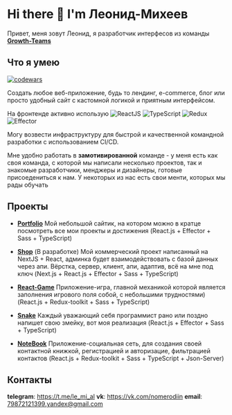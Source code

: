# Hi there 👋 I'm Леонид-Михеев

Привет, меня зовут Леонид, я разработчик интерфесов из команды [**Growth-Teams**](https://www.growth-teams.ru/)

## Что я умею

[![codewars](https://www.codewars.com/users/LeMiAl/badges/large)](https://www.codewars.com/users/LeMiAl)

Создать любое веб-приложение, будь то лендинг, e-commerce, блог или просто удобный сайт с кастомной логикой и приятным интерфейсом.<br />

На фронтенде активно использую
  <img alt="ReactJS" src="https://img.shields.io/badge/-React-353535?style=plastic&logo=react&logoColor=white" />
  <img alt="TypeScript" src="https://img.shields.io/badge/-TypeScript-235a96?style=plastic&logo=typescript&logoColor=white" />
  ![Redux](https://img.shields.io/badge/-Redux-764abc?logo=redux&style=plastic)
  <img alt="Effector" src="https://img.shields.io/badge/-Effector-ff8c00?style=plastic&logo=effector&logoColor=white" /> <br />

Могу возвести инфраструктуру для быстрой и качественной командной разработки с использованием CI/CD.<br />

Мне удобно работать в **замотивированной** команде - у меня есть как своя команда, с которой мы написали несколько проектов, так и знакомые разработчики, менджеры и дизайнеры, готовые присоедениться к нам. У некоторых из нас есть свои менти, которых мы рады обучать

<!--
* **JS**: Typescript, ReactJS, NodeJS, Redux
* **Инфраструктура**: webpack, eslint
* **Верстка**: module-css, sass, postcss, svg
-->

<!--
## Мой путь как программиста

1. Прошел курсы на ![HTML Academy](https://img.shields.io/badge/-HTML_Academy-302683?logo=htmlacademy&style=plastic)
2. Освоил огромный курс по ![ReactJS](https://img.shields.io/badge/-ReactJS-353535?logo=react&style=plastic) на канале ![It-kamasutra](https://img.shields.io/badge/-It_kamasutra-d00?logo=youtube&style=plastic)
3. Работал в качестве индвидуального предпринимателя на фриланс биржах
-->

## Проекты

* [**Portfolio**](https://github.com/LeMiBad/Projects) Мой небольшой сайтик, на котором можно в кратце посмотреть все мои проекты и достижения (React.js + Effector + Sass + TypeScript)

* [**Shop**](https://github.com/LeMiBad/Projects) (В разработке) Мой коммерческий проект написанный на NextJS + React, админка будет взаимодействовать с базой данных через апи. Вёрстка, сервер, клиент, апи, адаптив, всё на мне под ключ (Next.js + React.js + Effector + Sass + TypeScript)

* [**React-Game**](https://github.com/LeMiBad/react-game) Приложение-игра, главной механикой которой является заполнения игрового поля собой, с небольшими трудностями) (React.js + Redux-toolkit + Sass + TypeScript)

* [**Snake**](https://github.com/LeMiBad/Snake) Каждый уважающий себя программист рано или поздно напишет свою змейку, вот моя реализация (React.js + Effector + Sass + TypeScript)

* [**NoteBook**](https://github.com/LeMiBad/NoteBook) Приложение-социальная сеть, для создания своей контактной книжкой, регистрацией и авторизацие, фильтрацией контактов (React.js + Redux-toolkit + Sass + TypeScript + Json-Server)

## Контакты

**telegram**: https://t.me/le_mi_al
**vk**: https://vk.com/nomerodiin
**email**: 79872121399.yandex@gmail.com
